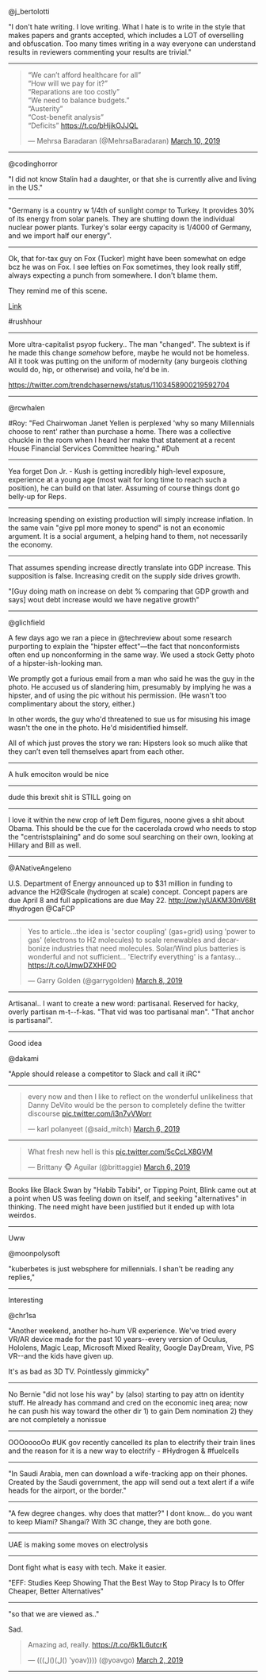 

@j_bertolotti

"I don't hate writing. I love writing. What I hate is to write in the
style that makes papers and grants accepted, which includes a LOT of
overselling and obfuscation. Too many times writing in a way everyone
can understand results in reviewers commenting your results are
trivial."

---

<blockquote class="twitter-tweet" data-lang="en"><p lang="en" dir="ltr">“We can’t afford healthcare for all”<br>“How will we pay for it?”<br>“Reparations are too costly”<br>“We need to balance budgets.”<br> “Austerity”<br>“Cost-benefit analysis”<br>“Deficits” <a href="https://t.co/bHjikOJJQL">https://t.co/bHjikOJJQL</a></p>&mdash; Mehrsa Baradaran (@MehrsaBaradaran) <a href="https://twitter.com/MehrsaBaradaran/status/1104562194136616961?ref_src=twsrc%5Etfw">March 10, 2019</a></blockquote>
<script async src="https://platform.twitter.com/widgets.js" charset="utf-8"></script>

---

@codinghorror

"I did not know Stalin had a daughter, or that she is currently alive and living in the US."

---

"Germany is a country w 1/4th of sunlight compr to Turkey. It provides 30% of its energy from solar panels. They are shutting down the individual nuclear power plants. Turkey's solar eergy capacity is 1/4000 of Germany, and we import half our energy".

---

Ok, that for-tax guy on Fox (Tucker) might have been somewhat on edge
bcz he was on Fox. I see lefties on Fox sometimes, they look really
stiff, always expecting a punch from somewhere. I don't blame them.

They remind me of this scene. 

[Link](https://www.youtube.com/watch?v=lq2j1ER1DHs&feature=youtu.be&t=51)

\#rushhour

---

More ultra-capitalist psyop fuckery.. The man "changed". The subtext
is if he made this change _somehow_ before, maybe he would not be
homeless. All it took was putting on the uniform of modernity (any
burgeois clothing would do, hip, or otherwise) and voila, he'd be in.

https://twitter.com/trendchasernews/status/1103458900219592704

---

@rcwhalen

#Roy: "Fed Chairwoman Janet Yellen is perplexed 'why so many
 Millennials choose to rent' rather than purchase a home. There was a
 collective chuckle in the room when I heard her make that statement
 at a recent House Financial Services Committee hearing."  #Duh

---

Yea forget Don Jr. - Kush is getting incredibly high-level exposure, experience at a young age (most wait for long time to reach such a position), he can build on that later. Assuming of course things dont go belly-up for Reps.

---

Increasing spending on existing production will simply increase inflation. In the same vain "give ppl more money to spend" is not an economic argument. It is a social argument, a helping hand to them, not necessarily the economy.

---

That assumes spending increase directly translate into GDP increase. This supposition is false. Increasing credit on the supply side drives growth.

"[Guy doing math on increase on debt % comparing that GDP growth and says] wout debt increase would we have negative growth"

---


@glichfield

A few days ago we ran a piece in @techreview about some research
purporting to explain the "hipster effect"—the fact that
nonconformists often end up nonconforming in the same way. We used a
stock Getty photo of a hipster-ish-looking man.

We promptly got a furious email from a man who said he was the guy in
the photo. He accused us of slandering him, presumably by implying he
was a hipster, and of using the pic without his permission. (He wasn't
too complimentary about the story, either.)

In other words, the guy who'd threatened to sue us for misusing his
image wasn't the one in the photo. He'd misidentified himself.

All of which just proves the story we ran: Hipsters look so much alike
that they can’t even tell themselves apart from each other. 

---

A hulk emociton would be nice

---

dude this brexit shit is STILL going on

---

I love it within the new crop of left  Dem figures, noone gives a shit about Obama. This should be the cue for the cacerolada crowd who needs to stop the "centristsplaining" and do some soul searching on their own, looking at Hillary and Bill as well.

---

@ANativeAngeleno

U.S. Department of Energy announced up to $31 million in funding to advance the H2@Scale (hydrogen at scale) concept. Concept papers are due April 8 and full applications are due May 22. http://ow.ly/UAKM30nV68t  #hydrogen @CaFCP

---

<blockquote class="twitter-tweet" data-lang="en"><p lang="en" dir="ltr">Yes to article...the idea is &#39;sector coupling&#39; (gas+grid) using &#39;power to gas&#39; (electrons to H2 molecules) to scale renewables and decarbonize industries that need molecules. Solar/Wind plus batteries is wonderful and not sufficient... &#39;Electrify everything&#39; is a fantasy... <a href="https://t.co/UmwDZXHF0O">https://t.co/UmwDZXHF0O</a></p>&mdash; Garry Golden (@garrygolden) <a href="https://twitter.com/garrygolden/status/1104023506780594178?ref_src=twsrc%5Etfw">March 8, 2019</a></blockquote>
<script async src="https://platform.twitter.com/widgets.js" charset="utf-8"></script>

---

Artisanal.. I want to create a new word: partisanal. Reserved for hacky, overly partisan m-t--f-kas. "That vid was too partisanal man". "That anchor is partisanal".

---

Good idea

@dakami

"Apple should release a competitor to Slack and call it iRC"

---

<blockquote class="twitter-tweet" data-lang="en"><p lang="en" dir="ltr">every now and then I like to reflect on the wonderful unlikeliness that Danny DeVito would be the person to completely define the twitter discourse <a href="https://t.co/i3n7vVWorr">pic.twitter.com/i3n7vVWorr</a></p>&mdash; karl polanyeet (@said_mitch) <a href="https://twitter.com/said_mitch/status/1103306553820696576?ref_src=twsrc%5Etfw">March 6, 2019</a></blockquote>
<script async src="https://platform.twitter.com/widgets.js" charset="utf-8"></script>

---

<blockquote class="twitter-tweet" data-lang="en"><p lang="en" dir="ltr">What fresh new hell is this <a href="https://t.co/5cCcLX8GVM">pic.twitter.com/5cCcLX8GVM</a></p>&mdash; Brittany 🐵 Aguilar (@brittaggie) <a href="https://twitter.com/brittaggie/status/1103377739568959488?ref_src=twsrc%5Etfw">March 6, 2019</a></blockquote>
<script async src="https://platform.twitter.com/widgets.js" charset="utf-8"></script>

---

Books like Black Swan by "Habib Tabibi", or Tipping Point, Blink came out at a point when US was feeling down on itself, and seeking "alternatives" in thinking. The need might have been justified but it ended up with lota weirdos.

---

Uww

@moonpolysoft

"kuberbetes is just websphere for millennials. I shan't be reading any replies,"

---

Interesting

@chr1sa

"Another weekend, another ho-hum VR experience. We've tried every VR/AR
device made for the past 10 years--every version of Oculus, Hololens,
Magic Leap, Microsoft Mixed Reality, Google DayDream, Vive, PS VR--and
the kids have given up.

It's as bad as 3D TV. Pointlessly gimmicky"

---

No Bernie "did not lose his way" by (also) starting to pay attn on identity stuff. He already has command and cred on the economic ineq area;  now he can push his way toward the other dir 1) to gain Dem nomination 2) they are not completely a nonissue

---

OOOooooOo #UK gov recently cancelled its plan to electrify their train lines and the reason for it is a new way to electrify - #Hydrogen & #fuelcells

---

"In Saudi Arabia, men can download a wife-tracking app on their phones. Created by the Saudi government, the app will send out a text alert if a wife heads for the airport, or the border."

---

"A few degree changes. why does that matter?" I dont know... do you want to keep Miami? Shangai? With 3C change, they are both gone.

---

UAE is making some moves on electrolysis

---

Dont fight what is easy with tech. Make it easier.

"EFF: Studies Keep Showing That the Best Way to Stop Piracy Is to Offer
Cheaper, Better Alternatives"

---

"so that we are viewed as.."

Sad.

<blockquote class="twitter-tweet" data-lang="en"><p lang="en" dir="ltr">Amazing ad, really. <a href="https://t.co/6k1L6utcrK">https://t.co/6k1L6utcrK</a></p>&mdash; (((ل()(ل() &#39;yoav)))) (@yoavgo) <a href="https://twitter.com/yoavgo/status/1101946621166866432?ref_src=twsrc%5Etfw">March 2, 2019</a></blockquote>
<script async src="https://platform.twitter.com/widgets.js" charset="utf-8"></script>

---





